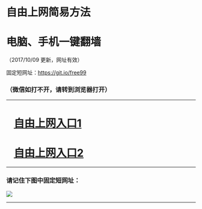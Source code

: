 ﻿# 自由上网简易方法

# 电脑、手机一键翻墙

（2017/10/09 更新，网址有效）

固定短网址：https://git.io/free99

### （微信如打不开，请转到浏览器打开）


***





# &nbsp;&nbsp; <a href="http://ft1795115284.fwq-tz-1001.info/fwqtz01.html?t=100900110241 " target="_blank">自由上网入口1</a>
# &nbsp;&nbsp; <a href="http://ft326001799.fwq-tz-1002.info/fwqtz02.html?t=100900126374 " target="_blank">自由上网入口2</a>
***

### 请记住下图中固定短网址：

<img src="https://s3-us-west-2.amazonaws.com/fwq-1001/yjfq-20170905okok.png" /> 


***

